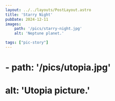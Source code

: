```yaml
---
layout: ../../layouts/PostLayout.astro
title: 'Starry Night'
pubDate: 2024-12-11
images:
    path: '/pics/starry-night.jpg'
    alt: 'Neptune planet.'

tags: ["pic-story"]
---
```



#   - path: '/pics/utopia.jpg'
#     alt: 'Utopia picture.'